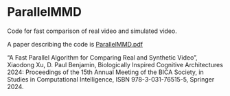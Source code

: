 # ParallelMMD
Code for fast comparison of real video and simulated video.

A paper describing the code is [ParallelMMD.pdf](https://github.com/PaceRobotLab/ParallelMMD/blob/main/ParallelMMD.pdf)

“A Fast Parallel Algorithm for Comparing Real and Synthetic Video”, Xiaodong Xu, D. Paul Benjamin, Biologically Inspired Cognitive Architectures 2024: Proceedings of the 15th Annual Meeting of the BICA Society, in Studies in Computational Intelligence, ISBN 978-3-031-76515-5, Springer 2024.
